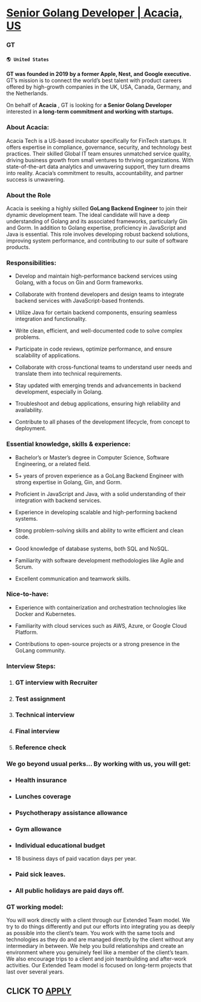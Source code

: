 # [Senior Golang Developer | Acacia, US](https://www.remotewlb.com/apply/senior-golang-developer-acacia-us-78375)  
### GT  
#### `🌎 United States`  

**GT was founded in 2019 by a former Apple, Nest, and Google executive.** GT’s mission is to connect the world’s best talent with product careers offered by high-growth companies in the UK, USA, Canada, Germany, and the Netherlands.

On behalf of **Acacia** , GT is looking for **a Senior Golang Developer** interested in **a long-term commitment and working with startups.**

###  **About Acacia:**

Acacia Tech is a US-based incubator specifically for FinTech startups. It offers expertise in compliance, governance, security, and technology best practices. Their skilled Global IT team ensures unmatched service quality, driving business growth from small ventures to thriving organizations. With state-of-the-art data analytics and unwavering support, they turn dreams into reality. Acacia’s commitment to results, accountability, and partner success is unwavering.

###  **About the Role**

Acacia is seeking a highly skilled **GoLang Backend Engineer** to join their dynamic development team. The ideal candidate will have a deep understanding of Golang and its associated frameworks, particularly Gin and Gorm. In addition to Golang expertise, proficiency in JavaScript and Java is essential. This role involves developing robust backend solutions, improving system performance, and contributing to our suite of software products.

###  **Responsibilities:**

  * Develop and maintain high-performance backend services using Golang, with a focus on Gin and Gorm frameworks.

  * Collaborate with frontend developers and design teams to integrate backend services with JavaScript-based frontends.

  * Utilize Java for certain backend components, ensuring seamless integration and functionality.

  * Write clean, efficient, and well-documented code to solve complex problems.

  * Participate in code reviews, optimize performance, and ensure scalability of applications.

  * Collaborate with cross-functional teams to understand user needs and translate them into technical requirements.

  * Stay updated with emerging trends and advancements in backend development, especially in Golang.

  * Troubleshoot and debug applications, ensuring high reliability and availability.

  * Contribute to all phases of the development lifecycle, from concept to deployment.

###  **Essential knowledge, skills & experience:**

  * Bachelor’s or Master’s degree in Computer Science, Software Engineering, or a related field.

  * 5+ years of proven experience as a GoLang Backend Engineer with strong expertise in Golang, Gin, and Gorm.

  * Proficient in JavaScript and Java, with a solid understanding of their integration with backend services.

  * Experience in developing scalable and high-performing backend systems.

  * Strong problem-solving skills and ability to write efficient and clean code.

  * Good knowledge of database systems, both SQL and NoSQL.

  * Familiarity with software development methodologies like Agile and Scrum.

  * Excellent communication and teamwork skills.

###  **Nice-to-have:**

  * Experience with containerization and orchestration technologies like Docker and Kubernetes.

  * Familiarity with cloud services such as AWS, Azure, or Google Cloud Platform.

  * Contributions to open-source projects or a strong presence in the GoLang community.

###  **Interview Steps:**

  1. ### GT interview with Recruiter

  2. ### Test assignment

  3. ### Technical interview

  4. ### Final interview

  5. ### Reference check

###  **We go beyond usual perks… By working with us, you will get:**

  * ### Health insurance

  * ### Lunches coverage

  * ### Psychotherapy assistance allowance

  * ### Gym allowance

  * ### Individual educational budget

  * 18 business days of paid vacation days per year.

  * ### Paid sick leaves.

  * ### All public holidays are paid days off.

###  **GT working model:**

You will work directly with a client through our Extended Team model. We try to do things differently and put our efforts into integrating you as deeply as possible into the client’s team. You work with the same tools and technologies as they do and are managed directly by the client without any intermediary in between. We help you build relationships and create an environment where you genuinely feel like a member of the client’s team. We also encourage trips to a client and join teambuilding and after-work activities. Our Extended Team model is focused on long-term projects that last over several years.

  
## CLICK TO [APPLY](https://www.remotewlb.com/apply/senior-golang-developer-acacia-us-78375)

